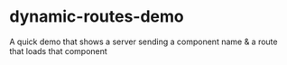 # dynamic-routes-demo

A quick demo that shows a server sending a component name &amp; a route that loads that component
